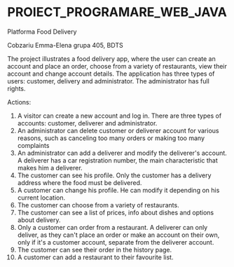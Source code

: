 # PROIECT_PROGRAMARE_WEB_JAVA
Platforma Food Delivery

Cobzariu Emma-Elena
grupa 405, BDTS

The project illustrates a food delivery app, where the user can create an account and place an order, choose from a variety of restaurants, view their account and change account details. 
The application has three types of users: customer, delivery and administrator. The administrator has full rights.


Actions:
1. A visitor can create a new account and log in. There are three types of accounts: customer, deliverer and administrator. 
2. An administrator can delete customer or deliverer account for various reasons, such as canceling too many orders or making too many complaints
3. An administrator can add a deliverer and modify the deliverer's account. A deliverer has a car registration number, the main characteristic that makes him a deliverer.
4. The customer can see his profile. Only the customer has a delivery address where the food must be delivered.
5. A customer can change his profile. He can modify it depending on his current location.
6. The customer can choose from a variety of restaurants.
7. The customer can see a list of prices, info about dishes and options about delivery.
8. Only a customer can order from a restaurant. A deliverer can only deliver, as they can't place an order or make an account on their own, only if it's a customer account, separate from the deliverer account.
9. The customer can see their order in the history page.
10. A customer can add a restaurant to their favourite list.
